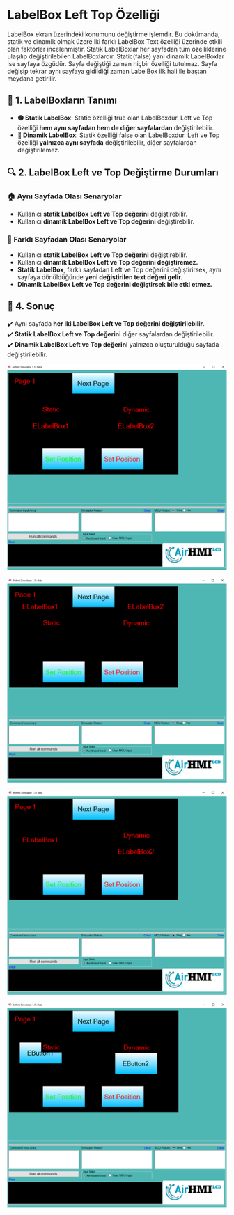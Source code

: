 # LabelBox Left Top Özelliği

LabelBox ekran üzerindeki konumunu değiştirme işlemdir. 
Bu dokümanda, statik ve dinamik olmak üzere iki farklı LabelBox Text özelliği üzerinde etkili olan faktörler incelenmiştir.
Statik LabelBoxlar her sayfadan tüm özelliklerine ulaşılıp değiştirilebilen LabelBoxlardır. Static(false) yani dinamik LabelBoxlar ise sayfaya özgüdür.
Sayfa değiştiği zaman hiçbir özelliği tutulmaz. Sayfa değişip tekrar aynı sayfaya gidildiği zaman LabelBox ilk hali ile baştan meydana getirilir. 

## 📌 1. LabelBoxların Tanımı
- **🟢 Statik LabelBox**: Static özelliği true olan LabelBoxdur. Left ve Top özelliği **hem aynı sayfadan hem de diğer sayfalardan** değiştirilebilir.
- **🔵 Dinamik LabelBox**: Statik özelliği false olan LabelBoxdur. Left ve Top özelliği **yalnızca aynı sayfada** değiştirilebilir, diğer sayfalardan değiştirilemez.

## 🔍 2. LabelBox Left ve Top Değiştirme Durumları
### 🏠 Aynı Sayfada Olası Senaryolar
- Kullanıcı **statik LabelBox Left ve Top değerini** değiştirebilir.
- Kullanıcı **dinamik LabelBox Left ve Top değerini** değiştirebilir.


### 🔄 Farklı Sayfadan Olası Senaryolar
- Kullanıcı **statik LabelBox Left ve Top değerini** değiştirebilir.
- Kullanıcı **dinamik LabelBox Left ve Top değerini değiştiremez.**
- **Statik LabelBox**, farklı sayfadan Left ve Top değerini değiştirirsek, aynı sayfaya dönüldüğünde **yeni değiştirilen text değeri gelir.**
- **Dinamik LabelBox Left ve Top değerini değiştirsek bile etki etmez.**

## 🎯 4. Sonuç
✔️ Aynı sayfada **her iki LabelBox Left ve Top değerini değiştirilebilir**.  
✔️ **Statik LabelBox Left ve Top değerini** diğer sayfalardan değiştirilebilir.  
✔️ **Dinamik LabelBox Left ve Top değerini** yalnızca oluşturulduğu sayfada değiştirilebilir.  


![Açıklama Metni](1.png)

![Açıklama Metni](2.png)

![Açıklama Metni](3.png)

![Açıklama Metni](4.png)


